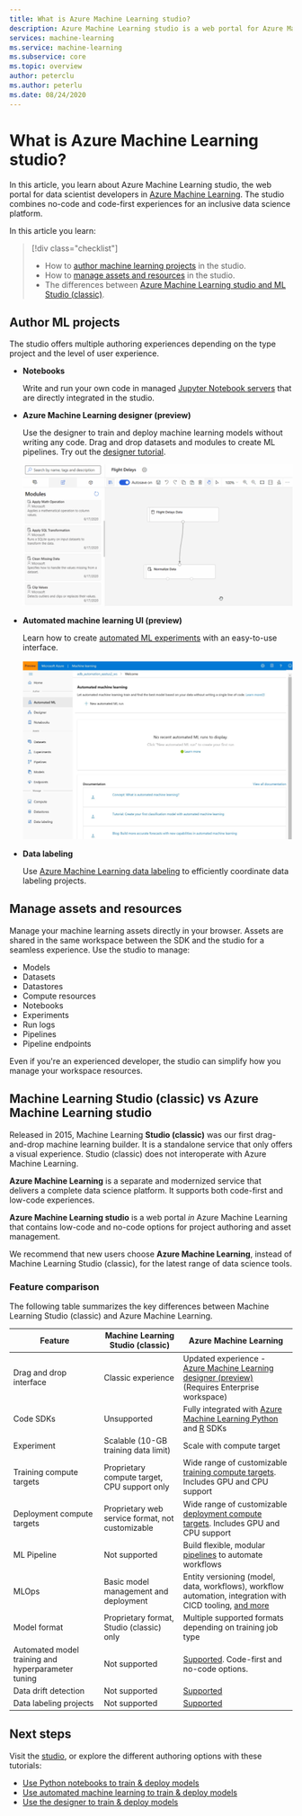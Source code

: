 ```yaml
---
title: What is Azure Machine Learning studio?
description: Azure Machine Learning studio is a web portal for Azure Machine Learning workspaces. The studio combines no-code and code-first experiences to create an inclusive data science platform.
services: machine-learning
ms.service: machine-learning
ms.subservice: core
ms.topic: overview
author: peterclu
ms.author: peterlu
ms.date: 08/24/2020
---
```

 
# What is Azure Machine Learning studio?

In this article, you learn about Azure Machine Learning studio, the web portal for data scientist developers in [Azure Machine Learning](overview-what-is-azure-ml.md). The studio combines no-code and code-first experiences for an inclusive data science platform.

In this article you learn:
>[!div class="checklist"]
> - How to [author machine learning projects](#author-ml-projects) in the studio.
> - How to [manage assets and resources](#manage-assets-and-resources) in the studio.
> - The differences between [Azure Machine Learning studio and ML Studio (classic)](#machine-learning-studio-classic-vs-azure-machine-learning-studio).


## Author ML projects

The studio offers multiple authoring experiences depending on the type project and the level of user experience.

+ **Notebooks**

  Write and run your own code in managed [Jupyter Notebook servers](how-to-run-jupyter-notebooks.md) that are directly integrated in the studio. 

+ **Azure Machine Learning designer (preview)**

  Use the designer to train and deploy machine learning models without writing any code. Drag and drop datasets and modules to create ML pipelines. Try out the [designer tutorial](tutorial-designer-automobile-price-train-score.md).

    ![Azure Machine Learning designer example](media/concept-designer/designer-drag-and-drop.gif)

+ **Automated machine learning UI (preview)**

  Learn how to create [automated ML experiments](tutorial-first-experiment-automated-ml.md) with an easy-to-use interface. 

  [![Azure Machine Learning studio navigation pane](./media/overview-what-is-azure-ml/azure-machine-learning-automated-ml-ui.jpg)](./media/overview-what-is-azure-ml/azure-machine-learning-automated-ml-ui.jpg)

+ **Data labeling**

    Use [Azure Machine Learning data labeling](how-to-create-labeling-projects.md) to efficiently coordinate data labeling projects.

## Manage assets and resources

Manage your machine learning assets directly in your browser. Assets are shared in the same workspace between the SDK and the studio for a seamless experience. Use the studio to manage:

- Models
- Datasets
- Datastores
- Compute resources
- Notebooks
- Experiments
- Run logs
- Pipelines 
- Pipeline endpoints

Even if you're an experienced developer, the studio can simplify how you manage your workspace resources.

## Machine Learning Studio (classic) vs Azure Machine Learning studio

Released in 2015, Machine Learning **Studio (classic)** was our first drag-and-drop machine learning builder. It is a standalone service that only offers a visual experience. Studio (classic) does not interoperate with Azure Machine Learning.

**Azure Machine Learning** is a separate and modernized service that delivers a complete data science platform. It supports both code-first and low-code experiences.

**Azure Machine Learning studio** is a web portal *in* Azure Machine Learning that contains low-code and no-code options for project authoring and asset management. 

We recommend that new users choose **Azure Machine Learning**, instead of Machine Learning Studio (classic), for the latest range of data science tools.

### Feature comparison

The following table summarizes the key differences between Machine Learning Studio (classic) and Azure Machine Learning.

| Feature | Machine Learning Studio (classic) | Azure Machine Learning |
|---| --- | --- |
| Drag and drop interface | Classic experience | Updated experience - [Azure Machine Learning designer (preview)](concept-designer.md) <br/>(Requires Enterprise workspace) | 
| Code SDKs | Unsupported | Fully integrated with [Azure Machine Learning Python](https://docs.microsoft.com/python/api/overview/azure/ml/) and [R](tutorial-1st-r-experiment.md) SDKs |
| Experiment | Scalable (10-GB training data limit) | Scale with compute target |
| Training compute targets | Proprietary compute target, CPU support only | Wide range of customizable [training compute targets](concept-compute-target.md#train). Includes GPU and CPU support | 
| Deployment compute targets | Proprietary web service format, not customizable | Wide range of customizable [deployment compute targets](concept-compute-target.md#deploy). Includes GPU and CPU support |
| ML Pipeline | Not supported | Build flexible, modular [pipelines](concept-ml-pipelines.md) to automate workflows |
| MLOps | Basic model management and deployment | Entity versioning (model, data, workflows), workflow automation, integration with CICD tooling, [and more](concept-model-management-and-deployment.md) |
| Model format | Proprietary format, Studio (classic) only | Multiple supported formats depending on training job type |
| Automated model training and hyperparameter tuning |  Not supported | [Supported](concept-automated-ml.md). Code-first and no-code options. | 
| Data drift detection | Not supported | [Supported](how-to-monitor-datasets.md) |
| Data labeling projects | Not supported | [Supported](how-to-create-labeling-projects.md) |


## Next steps

Visit the [studio](https://ml.azure.com), or explore the different authoring options with these tutorials:  
  + [Use Python notebooks to train & deploy models](tutorial-1st-experiment-sdk-setup.md)
  + [Use automated machine learning to train & deploy models](tutorial-first-experiment-automated-ml.md)  
  + [Use the designer to train & deploy models](tutorial-designer-automobile-price-train-score.md)

